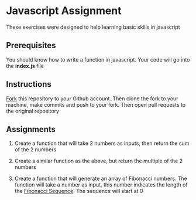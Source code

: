 # Javascript Assignment

These exercises were designed to help learning basic skills in javascript

## Prerequisites

You should know how to write a function in javascript. Your code will go into the **index.js** file

## Instructions

[Fork](https://docs.github.com/en/github/getting-started-with-github/fork-a-repo) this repository to your Github account. Then clone the fork to your machine, make commits and push to your fork. Then open pull requests to the original repository

## Assignments

1. Create a function that will take 2 numbers as inputs, then return the sum of the 2 numbers

2. Create a similar function as the above, but return the multiple of the 2 numbers

3. Create a function that will generate an array of Fibonacci numbers. The function will take a number as input, this number indicates the length of the [Fibonacci Sequence](https://www.mathsisfun.com/numbers/fibonacci-sequence.html). The sequence will start at 0

